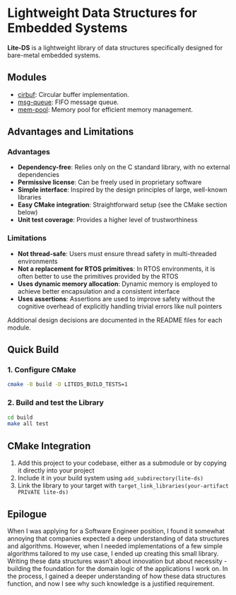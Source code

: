 # Lightweight Data Structures for Embedded Systems

**Lite-DS** is a lightweight library of data structures specifically designed for bare-metal embedded systems.

## Modules

- [cirbuf](lite-ds/cirbuf/README.md): Circular buffer implementation.
- [msg-queue](lite-ds/cirbuf/README.md): FIFO message queue.
- [mem-pool](lite-ds/mem-pool/README.md): Memory pool for efficient memory management.

## Advantages and Limitations

### Advantages
- **Dependency-free**: Relies only on the C standard library, with no external dependencies
- **Permissive license**: Can be freely used in proprietary software
- **Simple interface**: Inspired by the design principles of large, well-known libraries
- **Easy CMake integration**: Straightforward setup (see the CMake section below)
- **Unit test coverage**: Provides a higher level of trustworthiness

### Limitations
- **Not thread-safe**: Users must ensure thread safety in multi-threaded environments
- **Not a replacement for RTOS primitives**: In RTOS environments, it is often better to use the primitives provided by the RTOS
- **Uses dynamic memory allocation**: Dynamic memory is employed to achieve better encapsulation and a consistent interface
- **Uses assertions**: Assertions are used to improve safety without the cognitive overhead of explicitly handling trivial errors like null pointers

Additional design decisions are documented in the README files for each module.

## Quick Build

### **1. Configure CMake**
```sh
cmake -B build -D LITEDS_BUILD_TESTS=1
```

### **2. Build and test the Library**
```sh
cd build
make all test
```

## CMake Integration

1. Add this project to your codebase, either as a submodule or by copying it directly into your project
2. Include it in your build system using ```add_subdirectory(lite-ds)```
3. Link the library to your target with ```target_link_libraries(your-artifact PRIVATE lite-ds)```

## Epilogue

When I was applying for a Software Engineer position,
I found it somewhat annoying that companies expected a deep understanding of data structures and algorithms.
However, when I needed implementations of a few simple algorithms tailored to my use case,
I ended up creating this small library.
Writing these data structures wasn’t about innovation but about necessity - building the foundation for the domain logic of the applications I work on.
In the process, I gained a deeper understanding of how these data structures function, and now I see why such knowledge is a justified requirement.
